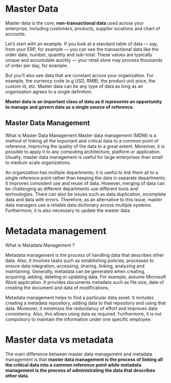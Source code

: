 # Master Data

Master data is the core, **non-transactional data** used across your enterprise, including customers, products, 
supplier locations and chart of accounts.

Let’s start with an example. If you look at a standard table of data — say, from your ERP, for example — you can see 
the transactional data like the order date, number, quantity and sub-total. These values are typically unique and 
accumulate quickly — your retail store may process thousands of order per day, for example.

But you’ll also see data that are constant across your organization. For example, the currency code (e.g USD, RMB), 
the product unit price, the custom id, etc. Master data can be any type of data as long as an organization agrees 
to a single definition.

**Master data is an important class of data as it represents an opportunity to manage and govern data as a single source of reference.**

## Master Data Management 

What is Master Data Management
Master data management (MDM) is a method of linking all the important and critical data to a common point of reference, 
improving the quality of the data to a great extent. Moreover, it is possible to apply it to any computing architecture, 
platform or application. Usually, master data management is useful for large enterprises than small to medium scale organizations.

An organization has multiple departments; it is useful to link them all to a single reference point rather than keeping 
the data in separate departments. It improves consistent use and reuse of data. However, merging of data can be 
challenging as different departments use different tools and technologies. There can also be issues such as 
data duplication, incomplete data and data with errors. Therefore, as an alternative to this issue, master 
data managers use a reliable data dictionary across multiple systems. Furthermore, it is also necessary to 
update the master data.

# Metadata management

What is Metadata Management ?

Metadata management is the process of handling data that describes other data. Also, it involves tasks such as 
establishing policies, processes to ensure data integration, accessing, sharing, linking, analyzing and maintaining. 
Generally, metadata can be generated when creating, acquiring, adding, deleting or updating data. For example, assume 
Microsoft Word application. It provides documents metadata such as file size, date of creating the document and data 
of modifications.

Metadata management helps to find a particular data asset. It includes creating a metadata repository, adding data to 
that repository and using that data. Moreover, it minimizes the redundancy of effort and improves data consistency. 
Also, this allows using data as required. Furthermore, it is not compulsory to maintain the information under one 
specific employee.


# Master data vs metadata

The main difference between master data management and metadata management is that **master data management is the process of linking all the critical data into a common reference point while metadata management is the process of administrating the data that describes other data**.


